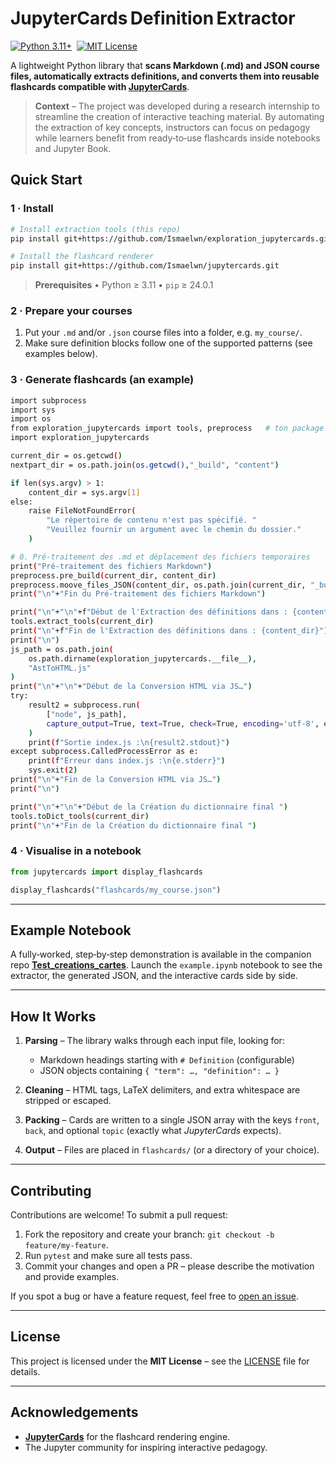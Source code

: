 # JupyterCards Definition Extractor

[![Python 3.11+](https://img.shields.io/badge/Python-3.11+-blue?logo=python)](https://www.python.org/) 
[![MIT License](https://img.shields.io/badge/License-MIT-green.svg)](LICENSE)

A lightweight Python library that **scans Markdown (.md) and JSON course files, automatically extracts definitions, and converts them into reusable flashcards compatible with [JupyterCards](https://github.com/Ismaelwn/jupytercards)**.

> **Context** – The project was developed during a research internship to streamline the creation of interactive teaching material. By automating the extraction of key concepts, instructors can focus on pedagogy while learners benefit from ready‑to‑use flashcards inside notebooks and Jupyter Book.


## Quick Start

### 1 · Install

```bash
# Install extraction tools (this repo)
pip install git+https://github.com/Ismaelwn/exploration_jupytercards.git

# Install the flashcard renderer
pip install git+https://github.com/Ismaelwn/jupytercards.git
```

> **Prerequisites** • Python ≥ 3.11 • `pip` ≥ 24.0.1

### 2 · Prepare your courses

1. Put your `.md` and/or `.json` course files into a folder, e.g. `my_course/`.
2. Make sure definition blocks follow one of the supported patterns (see examples below).

### 3 · Generate flashcards (an example)

```bash
import subprocess
import sys
import os
from exploration_jupytercards import tools, preprocess   # ton package installé via pip
import exploration_jupytercards

current_dir = os.getcwd()
nextpart_dir = os.path.join(os.getcwd(),"_build", "content")

if len(sys.argv) > 1:
    content_dir = sys.argv[1]
else:
    raise FileNotFoundError(
        "Le répertoire de contenu n'est pas spécifié. "
        "Veuillez fournir un argument avec le chemin du dossier."
    )

# 0. Pré-traitement des .md et déplacement des fichiers temporaires
print("Pré-traitement des fichiers Markdown")
preprocess.pre_build(current_dir, content_dir)
preprocess.moove_files_JSON(content_dir, os.path.join(current_dir, "_build", "content"))
print("\n"+"Fin du Pré-traitement des fichiers Markdown")

print("\n"+"\n"+f"Début de l'Extraction des définitions dans : {content_dir}")
tools.extract_tools(current_dir)
print("\n"+f"Fin de l'Extraction des définitions dans : {content_dir}")
print("\n")
js_path = os.path.join(
    os.path.dirname(exploration_jupytercards.__file__),
    "AstToHTML.js"
)
print("\n"+"\n"+"Début de la Conversion HTML via JS…")
try:
    result2 = subprocess.run(
        ["node", js_path],
        capture_output=True, text=True, check=True, encoding='utf-8', errors='replace'
    )
    print(f"Sortie index.js :\n{result2.stdout}")
except subprocess.CalledProcessError as e:
    print(f"Erreur dans index.js :\n{e.stderr}")
    sys.exit(2)
print("\n"+"Fin de la Conversion HTML via JS…")
print("\n")

print("\n"+"\n"+"Début de la Création du dictionnaire final ")
tools.toDict_tools(current_dir)
print("\n"+"Fin de la Création du dictionnaire final ")

```

### 4 · Visualise in a notebook

```python
from jupytercards import display_flashcards

display_flashcards("flashcards/my_course.json")
```

---

## Example Notebook

A fully‑worked, step‑by‑step demonstration is available in the companion repo **[Test\_creations\_cartes](https://github.com/Ismaelwn/Test_creations_cartes)**. Launch the `example.ipynb` notebook to see the extractor, the generated JSON, and the interactive cards side by side.

---

## How It Works

1. **Parsing** – The library walks through each input file, looking for:

   * Markdown headings starting with `# Definition` (configurable)
   * JSON objects containing `{ "term": …, "definition": … }`
2. **Cleaning** – HTML tags, LaTeX delimiters, and extra whitespace are stripped or escaped.
3. **Packing** – Cards are written to a single JSON array with the keys `front`, `back`, and optional `topic` (exactly what *JupyterCards* expects).
4. **Output** – Files are placed in `flashcards/` (or a directory of your choice).

---



## Contributing

Contributions are welcome! To submit a pull request:

1. Fork the repository and create your branch: `git checkout -b feature/my-feature`.
2. Run `pytest` and make sure all tests pass.
3. Commit your changes and open a PR – please describe the motivation and provide examples.

If you spot a bug or have a feature request, feel free to [open an issue](https://github.com/Ismaelwn/exploration_jupytercards/issues).

---

## License

This project is licensed under the **MIT License** – see the [LICENSE](LICENSE) file for details.

---

## Acknowledgements

* **[JupyterCards](https://github.com/Ismaelwn/jupytercards)** for the flashcard rendering engine.
* The Jupyter community for inspiring interactive pedagogy.



